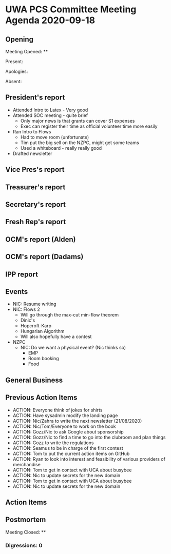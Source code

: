 # UWA PCS Committee Meeting Agenda 2020-09-18

## Opening

Meeting Opened: **

Present:

Apologies:

Absent:

## President's report
- Attended Intro to Latex - Very good
- Attended SOC meeting - quite brief
  - Only major news is that grants can cover S1 expenses
  - Exec can register their time as official volunteer time more easily
- Ran Intro to Flows
  - Had to move room (unfortunate)
  - Tim put the big sell on the NZPC, might get some teams
  - Used a whiteboard - really really good
- Drafted newsletter

## Vice Pres's report

## Treasurer's report

## Secretary's report

## Fresh Rep's report

## OCM's report (Alden)

## OCM's report (Dadams)

## IPP report

## Events
- NIC: Resume writing
- NIC: Flows 2
  - Will go through the max-cut min-flow theorem
  - Dinic's
  - Hopcroft-Karp
  - Hungarian Algorithm
  - Will also hopefully have a contest
- NZPC
  - NIC: Do we want a physical event? (Nic thinks so)
    - EMP
    - Room booking
    - Food

## General Business

## Previous Action Items

- ACTION: Everyone think of jokes for shirts
- ACTION: Have sysadmin modify the landing page
- ACTION: Nic/Zahra to write the next newsletter (21/08/2020)
- ACTION: Nic/Tom/Everyone to work on the book
- ACTION: Gozz/Nic to ask Google about sponsorship
- ACTION: Gozz/Nic to find a time to go into the clubroom and plan things
- ACTION: Gozz to write the regulations
- ACTION: Seamus to be in charge of the first contest
- ACTION: Tom to put the current action items on GitHub
- ACTION: Ryan to look into interest and feasibility of various providers of merchandise
- ACTION: Tom to get in contact with UCA about busybee
- ACTION: Nic to update secrets for the new domain
- ACTION: Tom to get in contact with UCA about busybee
- ACTION: Nic to update secrets for the new domain

## Action Items

## Postmortem

Meeting Closed: **

### Digressions: 0
